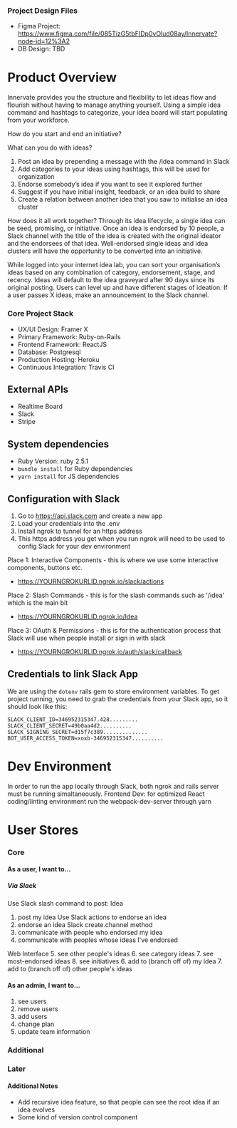 ### Project Design Files 
* Figma Project: https://www.figma.com/file/085TizG5tbFIDp0vOlud08ay/Innervate?node-id=12%3A2
* DB Design: TBD 

# Product Overview
Innervate provides you the structure and flexibility to let ideas flow and flourish without having to manage anything yourself. Using a simple idea command and hashtags to categorize, your idea board will start populating from your workforce.  

How do you start and end an initiative? 

What can you do with ideas? 
1. Post an idea by prepending a message with the /idea command in Slack
2. Add categories to your ideas using hashtags, this will be used for organization
3. Endorse somebody’s idea if you want to see it explored further 
4. Suggest if you have initial insight, feedback, or an idea build to share
5. Create a relation between another idea that you saw to initialise an idea cluster

How does it all work together?
Through its idea lifecycle, a single idea can be seed, promising, or initiative. Once an idea is endorsed by 10 people, a Slack channel with the title of the idea is created with the original ideator and the endorsees of that idea. Well-endorsed single ideas and idea clusters will have the opportunity to be converted into an initiative. 

While logged into your internet idea lab, you can sort your organisation’s ideas based on any combination of category, endorsement, stage, and recency. Ideas will default to the idea graveyard after 90 days since its original posting. Users can level up and have different stages of ideation. If a user passes X ideas, make an announcement to the Slack channel. 

### Core Project Stack
* UX/UI Design: Framer X
* Primary Framework: Ruby-on-Rails
* Frontend Framework: ReactJS
* Database: Postgresql
* Production Hosting: Heroku 
* Continuous Integration: Travis CI 


## External APIs
* Realtime Board
* Slack 
* Stripe 

## System dependencies

* Ruby Version: ruby 2.5.1
* ```bundle install``` for Ruby dependencies
* ```yarn install``` for JS dependencies

## Configuration with Slack 

1. Go to https://api.slack.com and create a new app 
2. Load your credentials into the .env 
3. Install ngrok to tunnel for an https address 
4. This https address you get when you run ngrok will need to be used to config Slack for your dev environment

Place 1: Interactive Components - this is where we use some interactive components, buttons etc.  
* https://YOURNGROKURLID.ngrok.io/slack/actions

Place 2: Slash Commands - this is for the slash commands such as '/idea' which is the main bit 
* https://YOURNGROKURLID.ngrok.io/Idea

Place 3: OAuth & Permissions - this is for the authentication process that Slack will use when people install or sign in with slack
* https://YOURNGROKURLID.ngrok.io/auth/slack/callback

## Credentials to link Slack App 
We are using the ```dotenv``` rails gem to store environment variables. To get project running, you need to grab the credentials from your Slack app, so it should look like this: 

```
SLACK_CLIENT_ID=346952315347.428.........
SLACK_CLIENT_SECRET=49b0aa4d2..........
SLACK_SIGNING_SECRET=d15f7c389..............
BOT_USER_ACCESS_TOKEN=xoxb-346952315347..........
```

# Dev Environment 

In order to run the app locally through Slack, both ngrok and rails server must be running simaltaneously.
Frontend Dev: for optimized React coding/linting environment run the webpack-dev-server through yarn 

# User Stores

### Core 

#### As a user, I want to...

##### Via Slack 
Use Slack slash command to post: Idea 
1. post my idea 
Use Slack actions to endorse an idea 
2. endorse an idea
Slack create.channel method 
3. communicate with people who endorsed my idea
4. communicate with peoples whose ideas I've endorsed 

Web Interface
5. see other people's ideas
6. see category ideas 
7. see most-endorsed ideas
8. see initiatives 
6. add to (branch off of) my idea 
7. add to (branch off of) other people's ideas 

#### As an admin, I want to...

1. see users 
2. remove users 
3. add users 
4. change plan 
5. update team information 

### Additional 
### Later

#### Additional Notes
* Add recursive idea feature, so that people can see the root idea if an idea evolves
* Some kind of version control component
